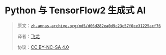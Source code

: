 # Python 与 TensorFlow2 生成式 AI

> 原文：[`zh.annas-archive.org/md5/d06d282ea0d9c23c57f0ce31225acf76`](https://zh.annas-archive.org/md5/d06d282ea0d9c23c57f0ce31225acf76)
> 
> 译者：[飞龙](https://github.com/wizardforcel)
> 
> 协议：[CC BY-NC-SA 4.0](http://creativecommons.org/licenses/by-nc-sa/4.0/)